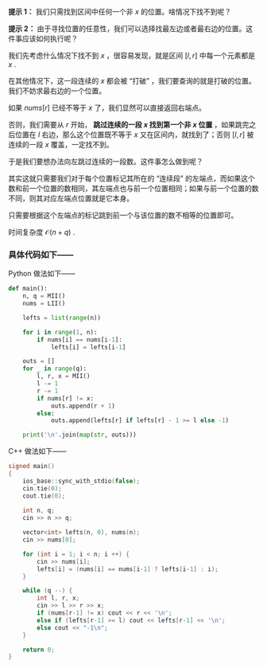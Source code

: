 **提示 1：** 我们只需找到区间中任何一个非 $x$ 的位置。啥情况下找不到呢？

**提示 2：** 由于寻找位置的任意性，我们可以选择找最左边或者最右边的位置。这件事应该如何执行呢？

我们先考虑什么情况下找不到 $x$ ，很容易发现，就是区间 $[l,r]$ 中每一个元素都是 $x$ .

在其他情况下，这一段连续的 $x$ 都会被 “打破” ，我们要查询的就是打破的位置。我们不妨求最右边的一个位置。

如果 $nums[r]$ 已经不等于 $x$ 了，我们显然可以直接返回右端点。

否则，我们需要从 $r$ 开始， **跳过连续的一段 $x$ 找到第一个非 $x$ 位置** ，如果跳完之后位置在 $l$ 右边，那么这个位置既不等于 $x$ 又在区间内，就找到了；否则 $[l,r]$ 被连续的一段 $x$ 覆盖，一定找不到。

于是我们要想办法向左跳过连续的一段数。这件事怎么做到呢？

其实这就只需要我们对于每个位置标记其所在的 “连续段” 的左端点，而如果这个数和前一个位置的数相同，其左端点也与前一个位置相同；如果与前一个位置的数不同，则其对应左端点位置就是它本身。

只需要根据这个左端点的标记跳到前一个与该位置的数不相等的位置即可。

时间复杂度 $\mathcal{O}(n+q)$ .

### 具体代码如下——

Python 做法如下——

```Python []
def main():
    n, q = MII()
    nums = LII()

    lefts = list(range(n))

    for i in range(1, n):
        if nums[i] == nums[i-1]:
            lefts[i] = lefts[i-1]

    outs = []
    for _ in range(q):
        l, r, x = MII()
        l -= 1
        r -= 1
        if nums[r] != x:
            outs.append(r + 1)
        else:
            outs.append(lefts[r] if lefts[r] - 1 >= l else -1)

    print('\n'.join(map(str, outs)))
```

C++ 做法如下——

```cpp []
signed main()
{
    ios_base::sync_with_stdio(false);
    cin.tie(0);
    cout.tie(0);
    
    int n, q;
    cin >> n >> q;

    vector<int> lefts(n, 0), nums(n);
    cin >> nums[0];

    for (int i = 1; i < n; i ++) {
        cin >> nums[i];
        lefts[i] = (nums[i] == nums[i-1] ? lefts[i-1] : i);
    }

    while (q --) {
        int l, r, x;
        cin >> l >> r >> x;
        if (nums[r-1] != x) cout << r << '\n';
        else if (lefts[r-1] >= l) cout << lefts[r-1] << '\n';
        else cout << "-1\n";
    }

    return 0;
}
```
